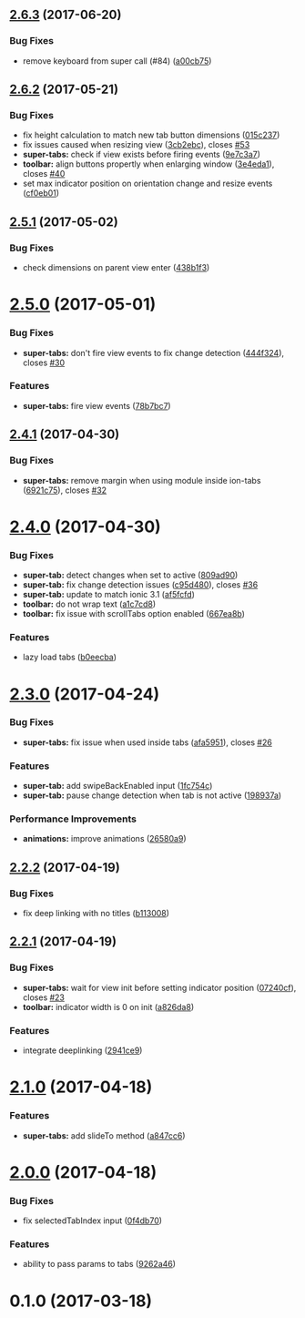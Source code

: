 <a name="2.6.3"></a>
## [2.6.3](https://github.com/zyra/ionic2-super-tabs/compare/v2.6.2...v2.6.3) (2017-06-20)


### Bug Fixes

* remove keyboard from super call (#84) ([a00cb75](https://github.com/zyra/ionic2-super-tabs/commit/a00cb75))



<a name="2.6.2"></a>
## [2.6.2](https://github.com/zyra/ionic2-super-tabs/compare/v2.6.1...v2.6.2) (2017-05-21)


### Bug Fixes

* fix height calculation to match new tab button dimensions ([015c237](https://github.com/zyra/ionic2-super-tabs/commit/015c237))
* fix issues caused when resizing view ([3cb2ebc](https://github.com/zyra/ionic2-super-tabs/commit/3cb2ebc)), closes [#53](https://github.com/zyra/ionic2-super-tabs/issues/53)
* **super-tabs:** check if view exists before firing events ([9e7c3a7](https://github.com/zyra/ionic2-super-tabs/commit/9e7c3a7))
* **toolbar:** align buttons propertly when enlarging window ([3e4eda1](https://github.com/zyra/ionic2-super-tabs/commit/3e4eda1)), closes [#40](https://github.com/zyra/ionic2-super-tabs/issues/40)
* set max indicator position on orientation change and resize events ([cf0eb01](https://github.com/zyra/ionic2-super-tabs/commit/cf0eb01))



<a name="2.5.1"></a>
## [2.5.1](https://github.com/zyra/ionic2-super-tabs/compare/v2.5.0...v2.5.1) (2017-05-02)


### Bug Fixes

* check dimensions on parent view enter ([438b1f3](https://github.com/zyra/ionic2-super-tabs/commit/438b1f3))



<a name="2.5.0"></a>
# [2.5.0](https://github.com/zyra/ionic2-super-tabs/compare/v2.4.1...v2.5.0) (2017-05-01)


### Bug Fixes

* **super-tabs:** don't fire view events to fix change detection ([444f324](https://github.com/zyra/ionic2-super-tabs/commit/444f324)), closes [#30](https://github.com/zyra/ionic2-super-tabs/issues/30)


### Features

* **super-tabs:** fire view events ([78b7bc7](https://github.com/zyra/ionic2-super-tabs/commit/78b7bc7))



<a name="2.4.1"></a>
## [2.4.1](https://github.com/zyra/ionic2-super-tabs/compare/v2.4.0...v2.4.1) (2017-04-30)


### Bug Fixes

* **super-tabs:** remove margin when using module inside ion-tabs ([6921c75](https://github.com/zyra/ionic2-super-tabs/commit/6921c75)), closes [#32](https://github.com/zyra/ionic2-super-tabs/issues/32)



<a name="2.4.0"></a>
# [2.4.0](https://github.com/zyra/ionic2-super-tabs/compare/v2.3.3...v2.4.0) (2017-04-30)


### Bug Fixes

* **super-tab:** detect changes when set to active ([809ad90](https://github.com/zyra/ionic2-super-tabs/commit/809ad90))
* **super-tab:** fix change detection issues ([c95d480](https://github.com/zyra/ionic2-super-tabs/commit/c95d480)), closes [#36](https://github.com/zyra/ionic2-super-tabs/issues/36)
* **super-tab:** update to match ionic 3.1 ([af5fcfd](https://github.com/zyra/ionic2-super-tabs/commit/af5fcfd))
* **toolbar:** do not wrap text ([a1c7cd8](https://github.com/zyra/ionic2-super-tabs/commit/a1c7cd8))
* **toolbar:** fix issue with scrollTabs option enabled ([667ea8b](https://github.com/zyra/ionic2-super-tabs/commit/667ea8b))


### Features

* lazy load tabs ([b0eecba](https://github.com/zyra/ionic2-super-tabs/commit/b0eecba))



<a name="2.3.0"></a>
# [2.3.0](https://github.com/zyra/ionic2-super-tabs/compare/v2.2.2...v2.3.0) (2017-04-24)


### Bug Fixes

* **super-tabs:** fix issue when used inside tabs ([afa5951](https://github.com/zyra/ionic2-super-tabs/commit/afa5951)), closes [#26](https://github.com/zyra/ionic2-super-tabs/issues/26)


### Features

* **super-tab:** add swipeBackEnabled input ([1fc754c](https://github.com/zyra/ionic2-super-tabs/commit/1fc754c))
* **super-tab:** pause change detection when tab is not active ([198937a](https://github.com/zyra/ionic2-super-tabs/commit/198937a))


### Performance Improvements

* **animations:** improve animations ([26580a9](https://github.com/zyra/ionic2-super-tabs/commit/26580a9))



<a name="2.2.2"></a>
## [2.2.2](https://github.com/zyra/ionic2-super-tabs/compare/v2.2.1...v2.2.2) (2017-04-19)


### Bug Fixes

* fix deep linking with no titles ([b113008](https://github.com/zyra/ionic2-super-tabs/commit/b113008))



<a name="2.2.1"></a>
## [2.2.1](https://github.com/zyra/ionic2-super-tabs/compare/v2.1.0...v2.2.1) (2017-04-19)


### Bug Fixes

* **super-tabs:** wait for view init before setting indicator position ([07240cf](https://github.com/zyra/ionic2-super-tabs/commit/07240cf)), closes [#23](https://github.com/zyra/ionic2-super-tabs/issues/23)
* **toolbar:** indicator width is 0 on init ([a826da8](https://github.com/zyra/ionic2-super-tabs/commit/a826da8))


### Features

* integrate deeplinking ([2941ce9](https://github.com/zyra/ionic2-super-tabs/commit/2941ce9))



<a name="2.1.0"></a>
# [2.1.0](https://github.com/zyra/ionic2-super-tabs/compare/v2.0.0...v2.1.0) (2017-04-18)


### Features

* **super-tabs:** add slideTo method ([a847cc6](https://github.com/zyra/ionic2-super-tabs/commit/a847cc6))



<a name="2.0.0"></a>
# [2.0.0](https://github.com/zyra/ionic2-super-tabs/compare/v0.1.0...v2.0.0) (2017-04-18)


### Bug Fixes

* fix selectedTabIndex input ([0f4db70](https://github.com/zyra/ionic2-super-tabs/commit/0f4db70))


### Features

* ability to pass params to tabs ([9262a46](https://github.com/zyra/ionic2-super-tabs/commit/9262a46))



<a name="0.1.0"></a>
# 0.1.0 (2017-03-18)



